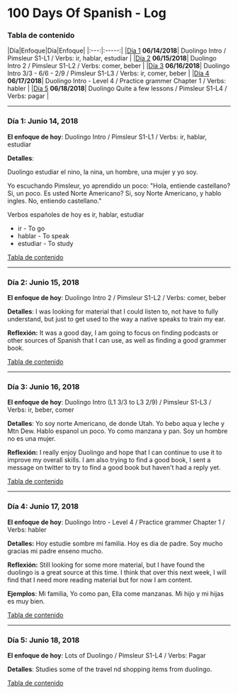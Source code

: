 # 100 Days Of Spanish - Log

<a name="toc"></a>
### Tabla de contenido
|Día|Enfoque|Día|Enfoque|
|:---:|:-----:|
|[Día 1](#day-1) **06/14/2018**| Duolingo Intro / Pimsleur S1-L1 / Verbs: ir, hablar, estudiar |
|[Día 2](#day-2) **06/15/2018**| Duolingo Intro 2 / Pimsleur S1-L2 / Verbs: comer, beber |
|[Día 3](#day-3) **06/16/2018**| Duolingo Intro 3/3 - 6/6 - 2/9 / Pimsleur S1-L3 / Verbs: ir, comer, beber |
|[Día 4](#day-4) **06/17/2018**| Duolingo Intro - Level 4 / Practice grammer Chapter 1 / Verbs: habler |
|[Día 5](#day-5) **06/18/2018**| Duolingo Quite a few lessons / Pimsleur S1-L4 / Verbs: pagar |

----------
<a name="day-1"></a>
### Día 1: Junio 14, 2018  

**El enfoque de hoy**: Duolingo Intro / Pimsleur S1-L1 / Verbs: ir, hablar, estudiar

**Detalles**:

Duolingo estudiar el nino, la nina, un hombre, una mujer y yo soy.  

Yo escuchando Pimsleur, yo aprendido un poco:  "Hola, entiende castellano? Si, un poco. 
Es usted Norte Americano? Si, soy Norte Americano, y hablo ingles. No, entiendo castellano." 

Verbos españoles de hoy es ir, hablar, estudiar

- ir - To go
- hablar - To speak
- estudiar - To study

[Tabla de contenido](#toc)

----------
<a name="day-2"></a>
### Día 2: Junio 15, 2018  

**El enfoque de hoy**: Duolingo Intro 2 / Pimsleur S1-L2 / Verbs: comer, beber

**Detalles**:
    I was looking for material that I could listen to, not have to fully understand, but just to
    get used to the way a native speaks to train my ear.  

**Reflexión:**  It was a good day, I am going to focus on finding podcasts or other
sources of Spanish that I can use, as well as finding a good grammer book.  

[Tabla de contenido](#toc)

----------
<a name="day-3"></a>
### Día 3: Junio 16, 2018  

**El enfoque de hoy**: Duolingo Intro (L1 3/3 to L3 2/9) / Pimsleur S1-L3 / Verbs: ir, beber, comer

**Detalles**:
    Yo soy norte Americano, de donde Utah.  Yo bebo aqua y leche y Mtn Dew. Hablo espanol un poco. 
    Yo como manzana y pan.  Soy un hombre no es una mujer.  

**Reflexión:**  I really enjoy Duolingo and hope that I can continue to use it to improve my overall
skills.  I am also trying to find a good book, I sent a message on twitter to try to find a good book
but haven't had a reply yet.   

[Tabla de contenido](#toc)

----------
<a name="day-4"></a>
### Día 4: Junio 17, 2018  

**El enfoque de hoy**: Duolingo Intro - Level 4 / Practice grammer Chapter 1 / Verbs: habler

**Detalles:**
    Hoy estudie sombre mi familia.  Hoy es dia de padre.  Soy mucho gracias mi padre enseno mucho.  

**Reflexión:**  Still looking for some more material, but I have found the duolingo is a great source
at this time.  I think that over this next week, I will find that I need more reading material but
for now I am content.  

**Ejemplos**: Mi familia, Yo como pan, Ella come manzanas.  Mi hijo y mi hijas es muy bien.  

[Tabla de contenido](#toc)

----------
<a name="day-5"></a>
### Día 5: Junio 18, 2018  

**El enfoque de hoy**: Lots of Duolingo / Pimsleur S1-L4 / Verbs: Pagar

**Detalles**:
    Studies some of the travel nd shopping items from duolingo. 

[Tabla de contenido](#toc)



<!---
Entry template

----------
<a name="day-1"></a>
### Día 1: Junio 14, 2018  

**El enfoque de hoy**: [Fill in]

**Detalles**:
    [Fill in or skip]

**Reflexión:**  [Fill in or skip]

![Day 1 Image](https://raw.githubusercontent.com/mikekwright/100-days-of-code/master/images/day1_image.png)

**Ejemplos**: [Fill in with some examples if any] 

[Tabla de contenido](#toc)

--->
